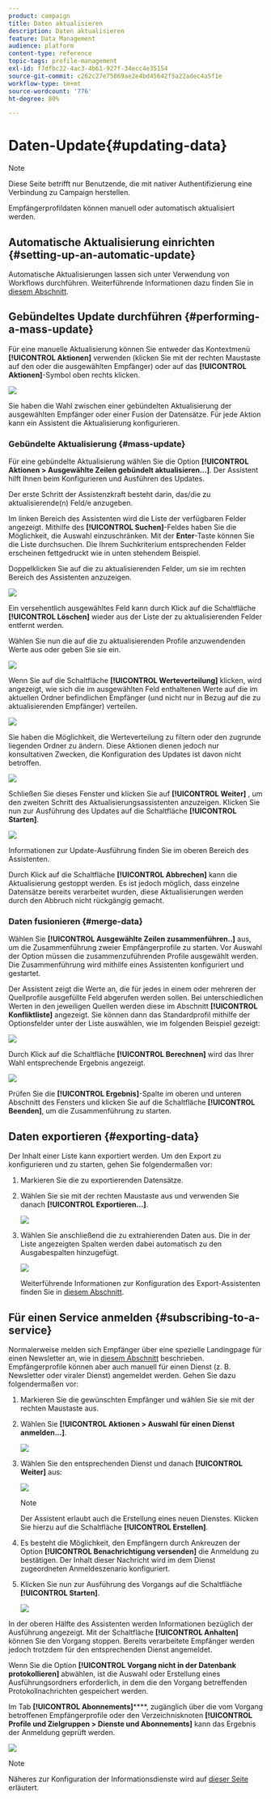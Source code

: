 ```yaml
---
product: campaign
title: Daten aktualisieren
description: Daten aktualisieren
feature: Data Management
audience: platform
content-type: reference
topic-tags: profile-management
exl-id: f7dfbc22-4ac3-4b61-927f-34ecc4e35154
source-git-commit: c262c27e75869ae2e4bd45642f5a22adec4a5f1e
workflow-type: tm+mt
source-wordcount: '776'
ht-degree: 80%

---
```


# Daten-Update{#updating-data}

>[!NOTE]
>
>Diese Seite betrifft nur Benutzende, die mit nativer Authentifizierung eine Verbindung zu Campaign herstellen.

Empfängerprofildaten können manuell oder automatisch aktualisiert werden.

## Automatische Aktualisierung einrichten {#setting-up-an-automatic-update}

Automatische Aktualisierungen lassen sich unter Verwendung von Workflows durchführen. Weiterführende Informationen dazu finden Sie in [diesem Abschnitt](../../workflow/using/update-data.md).

## Gebündeltes Update durchführen {#performing-a-mass-update}

Für eine manuelle Aktualisierung können Sie entweder das Kontextmenü **[!UICONTROL Aktionen]** verwenden (klicken Sie mit der rechten Maustaste auf den oder die ausgewählten Empfänger) oder auf das **[!UICONTROL Aktionen]**-Symbol oben rechts klicken.

![](assets/s_ncs_user_action_icon.png)

Sie haben die Wahl zwischen einer gebündelten Aktualisierung der ausgewählten Empfänger oder einer Fusion der Datensätze. Für jede Aktion kann ein Assistent die Aktualisierung konfigurieren.

### Gebündelte Aktualisierung {#mass-update}

Für eine gebündelte Aktualisierung wählen Sie die Option **[!UICONTROL Aktionen > Ausgewählte Zeilen gebündelt aktualisieren...]**. Der Assistent hilft Ihnen beim Konfigurieren und Ausführen des Updates.

Der erste Schritt der Assistenzkraft besteht darin, das/die zu aktualisierende(n) Feld/e anzugeben.

Im linken Bereich des Assistenten wird die Liste der verfügbaren Felder angezeigt. Mithilfe des **[!UICONTROL Suchen]**-Feldes haben Sie die Möglichkeit, die Auswahl einzuschränken. Mit der **Enter**-Taste können Sie die Liste durchsuchen. Die Ihrem Suchkriterium entsprechenden Felder erscheinen fettgedruckt wie in unten stehendem Beispiel.

Doppelklicken Sie auf die zu aktualisierenden Felder, um sie im rechten Bereich des Assistenten anzuzeigen.

![](assets/s_ncs_user_update_wizard01_1.png)

Ein versehentlich ausgewähltes Feld kann durch Klick auf die Schaltfläche **[!UICONTROL Löschen]** wieder aus der Liste der zu aktualisierenden Felder entfernt werden.

Wählen Sie nun die auf die zu aktualisierenden Profile anzuwendenden Werte aus oder geben Sie sie ein.

![](assets/s_ncs_user_update_wizard01_12.png)

Wenn Sie auf die Schaltfläche **[!UICONTROL Werteverteilung]** klicken, wird angezeigt, wie sich die im ausgewählten Feld enthaltenen Werte auf die im aktuellen Ordner befindlichen Empfänger (und nicht nur in Bezug auf die zu aktualisierenden Empfänger) verteilen.

![](assets/s_ncs_user_update_wizard01_2.png)

Sie haben die Möglichkeit, die Werteverteilung zu filtern oder den zugrunde liegenden Ordner zu ändern. Diese Aktionen dienen jedoch nur konsultativen Zwecken, die Konfiguration des Updates ist davon nicht betroffen.

![](assets/s_ncs_user_update_wizard01_3.png)

Schließen Sie dieses Fenster und klicken Sie auf **[!UICONTROL Weiter]** , um den zweiten Schritt des Aktualisierungsassistenten anzuzeigen. Klicken Sie nun zur Ausführung des Updates auf die Schaltfläche **[!UICONTROL Starten]**.

![](assets/s_ncs_user_update_wizard01_4.png)

Informationen zur Update-Ausführung finden Sie im oberen Bereich des Assistenten.

Durch Klick auf die Schaltfläche **[!UICONTROL Abbrechen]** kann die Aktualisierung gestoppt werden. Es ist jedoch möglich, dass einzelne Datensätze bereits verarbeitet wurden, diese Aktualisierungen werden durch den Abbruch nicht rückgängig gemacht.

### Daten fusionieren {#merge-data}

Wählen Sie **[!UICONTROL Ausgewählte Zeilen zusammenführen..]** aus, um die Zusammenführung zweier Empfängerprofile zu starten. Vor Auswahl der Option müssen die zusammenzuführenden Profile ausgewählt werden. Die Zusammenführung wird mithilfe eines Assistenten konfiguriert und gestartet.

Der Assistent zeigt die Werte an, die für jedes in einem oder mehreren der Quellprofile ausgefüllte Feld abgerufen werden sollen. Bei unterschiedlichen Werten in den jeweiligen Quellen werden diese im Abschnitt **[!UICONTROL Konfliktliste]** angezeigt. Sie können dann das Standardprofil mithilfe der Optionsfelder unter der Liste auswählen, wie im folgenden Beispiel gezeigt:

![](assets/s_ncs_user_merge_wizard01_1.png)

Durch Klick auf die Schaltfläche **[!UICONTROL Berechnen]** wird das Ihrer Wahl entsprechende Ergebnis angezeigt.

![](assets/s_ncs_user_merge_wizard01_2.png)

Prüfen Sie die **[!UICONTROL Ergebnis]**-Spalte im oberen und unteren Abschnitt des Fensters und klicken Sie auf die Schaltfläche **[!UICONTROL Beenden]**, um die Zusammenführung zu starten.

## Daten exportieren {#exporting-data}

Der Inhalt einer Liste kann exportiert werden. Um den Export zu konfigurieren und zu starten, gehen Sie folgendermaßen vor:

1. Markieren Sie die zu exportierenden Datensätze.
1. Wählen Sie sie mit der rechten Maustaste aus und verwenden Sie danach **[!UICONTROL Exportieren...]**.

   ![](assets/s_ncs_user_export_list.png)

1. Wählen Sie anschließend die zu extrahierenden Daten aus. Die in der Liste angezeigten Spalten werden dabei automatisch zu den Ausgabespalten hinzugefügt.

   ![](assets/s_ncs_user_export_list_start.png)

   Weiterführende Informationen zur Konfiguration des Export-Assistenten finden Sie in [diesem Abschnitt](../../platform/using/executing-export-jobs.md).

## Für einen Service anmelden {#subscribing-to-a-service}

Normalerweise melden sich Empfänger über eine spezielle Landingpage für einen Newsletter an, wie in [diesem Abschnitt](../../delivery/using/managing-subscriptions.md) beschrieben. Empfängerprofile können aber auch manuell für einen Dienst (z. B. Newsletter oder viraler Dienst) angemeldet werden. Gehen Sie dazu folgendermaßen vor:

1. Markieren Sie die gewünschten Empfänger und wählen Sie sie mit der rechten Maustaste aus.
1. Wählen Sie **[!UICONTROL Aktionen > Auswahl für einen Dienst anmelden...]**.

   ![](assets/s_ncs_user_selection_subscribe_service.png)

1. Wählen Sie den entsprechenden Dienst und danach **[!UICONTROL Weiter]** aus:

   ![](assets/s_ncs_user_selection_subscribe_service_2.png)

   >[!NOTE]
   >
   >Der Assistent erlaubt auch die Erstellung eines neuen Dienstes. Klicken Sie hierzu auf die Schaltfläche **[!UICONTROL Erstellen]**.

1. Es besteht die Möglichkeit, den Empfängern durch Ankreuzen der Option **[!UICONTROL Benachrichtigung versenden]** die Anmeldung zu bestätigen. Der Inhalt dieser Nachricht wird im dem Dienst zugeordneten Anmeldeszenario konfiguriert.
1. Klicken Sie nun zur Ausführung des Vorgangs auf die Schaltfläche **[!UICONTROL Starten]**.

   ![](assets/s_ncs_user_selection_subscribe_service_3.png)

In der oberen Hälfte des Assistenten werden Informationen bezüglich der Ausführung angezeigt. Mit der Schaltfläche **[!UICONTROL Anhalten]** können Sie den Vorgang stoppen. Bereits verarbeitete Empfänger werden jedoch trotzdem für den entsprechenden Dienst angemeldet.

Wenn Sie die Option **[!UICONTROL Vorgang nicht in der Datenbank protokollieren]** abwählen, ist die Auswahl oder Erstellung eines Ausführungsordners erforderlich, in dem die den Vorgang betreffenden Protokollnachrichten gespeichert werden.

Im Tab **[!UICONTROL Abonnements]******, zugänglich über die vom Vorgang betroffenen Empfängerprofile oder den Verzeichnisknoten **[!UICONTROL Profile und Zielgruppen > Dienste und Abonnements]** kann das Ergebnis der Anmeldung geprüft werden.

![](assets/s_ncs_user_selection_subscribe_service_4.png)

>[!NOTE]
>
>Näheres zur Konfiguration der Informationsdienste wird auf [dieser Seite](../../delivery/using/managing-subscriptions.md) erläutert.
